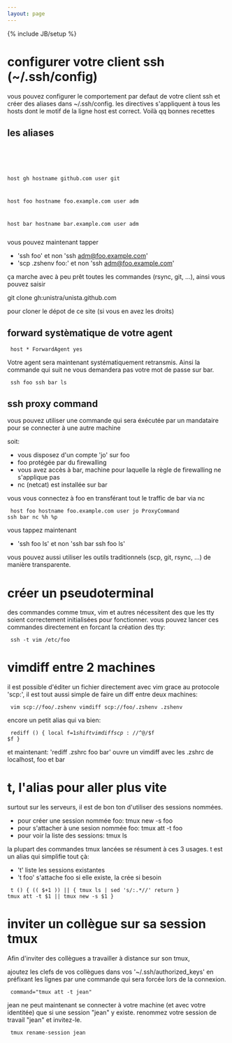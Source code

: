 ```yaml
---
layout: page
---
```

{% include JB/setup %}

# configurer votre client ssh (~/.ssh/config)

vous pouvez configurer le comportement par defaut de votre client ssh et créer
des aliases dans ~/.ssh/config. les directives s'appliquent à tous les hosts
dont le motif de la ligne host est correct. Voilà qq bonnes recettes

## les aliases

<code><pre>
</pre></code>

<code><pre>

host gh
hostname github.com
user git

host foo
hostname foo.example.com
user adm

host bar
hostname bar.example.com
user adm
</pre></code>

vous pouvez maintenant tapper 

* 'ssh foo' et non 'ssh adm@foo.example.com'
* 'scp .zshenv foo:' et non 'ssh adm@foo.example.com'

ça marche avec à peu prêt toutes les commandes (rsync, git, …), ainsi vous
pouvez saisir 

git clone gh:unistra/unista.github.com

pour cloner le dépot de ce site (si vous en avez les droits)

## forward  systèmatique de votre agent

<code><pre>
host *
ForwardAgent yes
</pre></code>

Votre agent sera maintenant systématiquement retransmis. Ainsi la commande qui
suit ne vous demandera pas votre mot de passe sur bar.

<code><pre>
ssh foo ssh bar ls
</pre></code>

## ssh proxy command

vous pouvez utiliser une commande qui sera éxécutée par un mandataire pour se connecter à une autre machine

soit:

* vous disposez d'un compte 'jo' sur foo
* foo protégée par du firewalling
* vous avez accès à bar, machine pour laquelle la règle de firewalling ne s'applique pas
* nc (netcat) est installée sur bar

vous vous connectez à foo en transférant tout le traffic de bar via nc

<code><pre>
host foo
hostname foo.example.com
user jo
ProxyCommand ssh bar nc %h %p
</pre></code>

vous tappez maintenant

* 'ssh foo ls' et non 'ssh bar ssh foo ls'

vous pouvez aussi utiliser les outils traditionnels (scp, git, rsync, …) de manière transparente.

# créer un pseudoterminal

des commandes comme tmux, vim et autres nécessitent des que les tty soient correctement initialisées pour fonctionner. vous pouvez lancer ces commandes directement en forcant la création des tty:

<code><pre>
ssh -t vim /etc/foo
</pre></code>

# vimdiff entre 2 machines

il est possible d'éditer un fichier directement avec vim grace au protocole 'scp:', il est tout aussi simple de faire un diff entre deux machines:

<code><pre>
vim scp://foo/.zshenv
vimdiff scp://foo/.zshenv .zshenv
</pre></code>

encore un petit alias qui va bien:

<code><pre>
rediff () {
        local f=$1
        shift
        vimdiff scp://$^@/$f $f
}
</pre></code>

et maintenant: 'rediff .zshrc foo bar' ouvre un vimdiff avec les .zshrc de localhost, foo et bar

# t, l'alias pour aller plus vite

surtout sur les serveurs, il est de bon ton d'utiliser des sessions nommées.

* pour créer une session nommée foo:  tmux new -s foo
* pour s'attacher à une sesion nommée foo: tmux att -t foo
* pour voir la liste des sessions: tmux ls

la plupart des commandes tmux lancées se résument à ces 3 usages. t est un alias qui simplifie tout çà:

* 't' liste les sessions existantes
* 't foo' s'attache foo si elle existe, la crée si besoin

<code><pre>
t () {
    (( $+1 )) || {
        tmux ls | sed 's/:.*//'
        return
    }
    tmux att -t $1 ||
        tmux new -s $1
}
</pre></code>

# inviter un collègue sur sa session tmux

Afin d'inviter des collègues a travailler à distance sur son tmux,

ajoutez les clefs de vos collègues dans vos '~/.ssh/authorized_keys'
en préfixant les lignes par une commande qui sera forcée lors de la connexion.

<code><pre>
command="tmux att -t jean" 
</pre></code>

jean ne peut maintenant se connecter à votre machine (et avec votre identitée) que si une session "jean" y existe. renommez votre session de travail "jean" et invitez-le.

<code><pre>
tmux rename-session jean
</pre></code>

